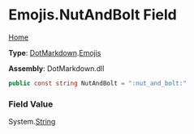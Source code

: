 # Emojis\.NutAndBolt Field

[Home](../../../README.md)

**Type**: [DotMarkdown](../../README.md)\.[Emojis](../README.md)

**Assembly**: DotMarkdown\.dll

```csharp
public const string NutAndBolt = ":nut_and_bolt:"
```

### Field Value

System\.[String](https://docs.microsoft.com/en-us/dotnet/api/system.string)